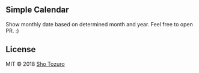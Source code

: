 ## Simple Calendar
Show monthly date based on determined month and year. Feel free to open PR. :)
## License
MIT © 2018 [Sho Tozuro](https://github.com/shotozuro)